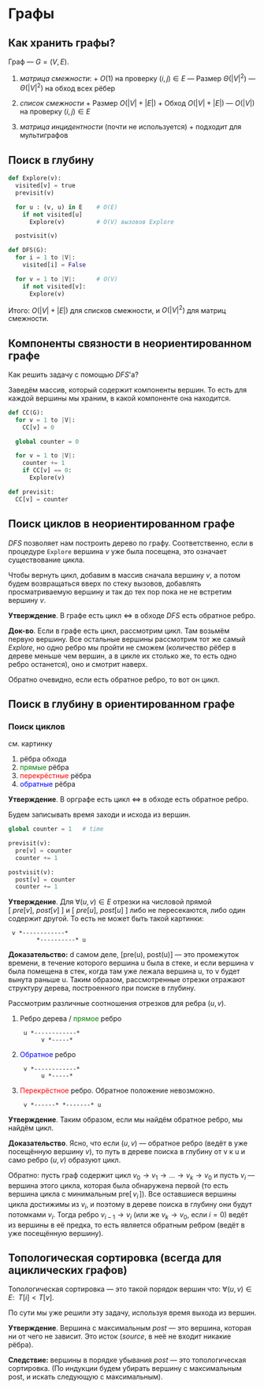 # Графы

## Как хранить графы?

Граф — $G=(V, E)$.

1. *матрица смежности*:
    \+ $O(1)$ на проверку $(i, j) \in E$
    — Размер $\Theta(|V|^2)$
    — $\Theta(|V|^2)$ на обход всех рёбер

2. *список смежности*
   \+ Размер $O(|V| + |E|)$
   \+ Обход  $O(|V| + |E|)$
   — $O(|V|)$ на проверку $(i, j) \in E$

3. *матрица инцидентности* (почти не используется)
   \+ подходит для мультиграфов


## Поиск в глубину

```python
def Explore(v):
  visited[v] = true
  previsit(v)

  for u : (v, u) in E    # O(E)
    if not visited[u]
      Explore(v)         # O(V) вызовов Explore

  postvisit(v)
```


```python
def DFS(G):
  for i = 1 to |V|:
    visited[i] = False

  for v = 1 to |V|:      # O(V)
    if not visited[v]:
      Explore(v)
```

Итого: $O(|V| + |E|)$ для списков смежности, и $O(|V|^2)$ для матриц смежности.


## Компоненты связности в неориентированном графе

Как решить задачу с помощью $DFS$'a?

Заведём массив, который содержит компоненты вершин. То есть для каждой вершины мы храним, в какой компоненте она находится.

```python
def CC(G):
  for v = 1 to |V|:
    CC[v] = 0

  global counter = 0

  for v = 1 to |V|:
    counter += 1
    if CC[v] == 0:
      Explore(v)
```

```python
def previsit:
  CC[v] = counter
```

## Поиск циклов в неориентированном графе

$DFS$ позволяет нам построить дерево по графу. Соответственно, если в процедуре `Explore` вершина $v$ уже была посещена, это означает существование цикла.

Чтобы вернуть цикл, добавим в массив сначала вершину $v$, а потом будем возвращаться вверх по стеку вызовов, добавлять просматриваемую вершину и так до тех пор пока не не встретим вершину $v$.

**Утверждение**. В графе есть цикл $\Leftrightarrow$ в обходе $DFS$ есть обратное ребро.

**Док-во**. Если в графе есть цикл, рассмотрим цикл. Там возьмём первую вершину. Все остальные вершины рассмотрим тот же самый $Explore$, но одно ребро мы пройти не сможем (количество рёбер в дереве меньше чем вершин, а в цикле их столько же, то есть одно ребро останется), оно и смотрит наверх.

Обратно очевидно, если есть обратное ребро, то вот он цикл.


## Поиск в глубину в ориентированном графе

### Поиск циклов

см. картинку

1. рёбра обхода
2. <span style="color:green">прямые</span> рёбра
3. <span style="color:red">перекрёстные</span> рёбра
4. <span style="color:blue">обратные</span> рёбра

**Утверждение**. В орграфе есть цикл $\Leftrightarrow$ в обходе есть обратное ребро.

Будем записывать время заходи и исхода из вершин.

```python
global counter = 1   # time

previsit(v):
  pre[v] = counter
  counter += 1

postvisit(v):
  post[v] = counter
  counter += 1
```

**Утверждение**. Для $\forall  (u, v) \in E$ отрезки на числовой прямой $[\ pre[v],\ post[v]\ ]$ и $[\ pre[u],\ post[u]\ ]$ либо не пересекаются, либо один содержит другой. То есть не может быть такой картинки:

```
 v *------------*
        *----------* u
```

**Доказательство:** d самом деле, [pre(u), post(u)] — это промежуток времени, в течение которого вершина u была в стеке, и если вершина v была помещена в стек, когда там уже лежала вершина u, то v будет вынута раньше u. Таким образом, рассмотренные отрезки отражают структуру дерева, построенного при поиске в глубину.

Рассмотрим различные соотношения отрезков для ребра $(u, v)$.

1. Ребро дерева / <span style="color:green">прямое</span> ребро
    ```
     u *------------*
          v *-----*
    ```

2. <span style="color:blue">Обратное</span> ребро
    ```
     v *------------*
          u *-----*
    ```

3. <span style="color:red">Перекрёстное</span> ребро. Обратное положение невозможно.
    ```
     v *------* *-------* u
    ```

**Утверждение**. Таким образом, если мы найдём обратное ребро, мы найдём цикл.

**Доказательство**. Ясно, что если $(u, v)$ –– обратное ребро (ведёт в уже посещённую вершину $v$), то путь в дереве поиска в глубину от v к u и само ребро $(u, v)$ образуют цикл.

Обратно: пусть граф содержит цикл $v_0 \rightarrow v_1 \rightarrow \ldots \rightarrow v_k \rightarrow v_0$ и пусть $v_i$ –– вершина этого цикла, которая была обнаружена первой (то есть вершина цикла с минимальным $\text{pre}[\,v_i\,])$. Все оставшиеся вершины цикла достижимы из $v_i$, и поэтому в дереве поиска в глубину они будут потомками $v_i$. Тогда ребро $v_{i-1} \rightarrow v_i$ (или же $v_k \rightarrow v_0$, если $i = 0$) ведёт из вершины в её предка, то есть является обратным ребром (ведёт в уже посещённую вершину).


## Топологическая сортировка (всегда для ациклических графов)

Топологическая сортировка — это такой порядок вершин что: $\forall (u,v) \in E:\ \ T[i] < T[v]$.

По сути мы уже решили эту задачу, используя время выхода из вершин.

**Утверждение**. Вершина с максимальным $post$ — это вершина, которая ни от чего не зависит. Это исток (<i>source</i>, в неё не входит никакие рёбра).

**Следствие:** вершины в порядке убывания $post$ — это топологическая сортировка. (По индукции будем убирать вершину с максимальным post, и искать следующую с максимальным).
